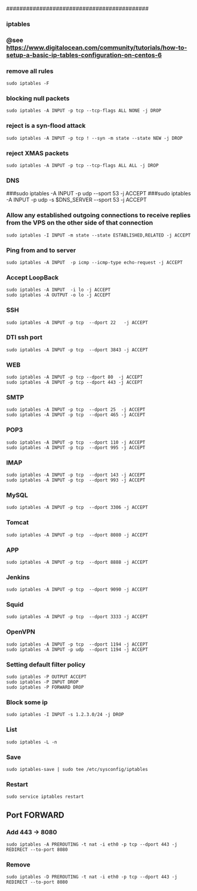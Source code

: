 ###########################################
### iptables
### @see https://www.digitalocean.com/community/tutorials/how-to-setup-a-basic-ip-tables-configuration-on-centos-6
###

### remove all rules
	sudo iptables -F

### blocking null packets
	sudo iptables -A INPUT -p tcp --tcp-flags ALL NONE -j DROP

### reject is a syn-flood attack
	sudo iptables -A INPUT -p tcp ! --syn -m state --state NEW -j DROP

### reject XMAS packets
	sudo iptables -A INPUT -p tcp --tcp-flags ALL ALL -j DROP

### DNS
###sudo iptables -A INPUT -p udp --sport 53 -j ACCEPT
###sudo iptables -A INPUT -p udp -s $DNS_SERVER --sport 53 -j ACCEPT

### Allow any established outgoing connections to receive replies from the VPS on the other side of that connection
	sudo iptables -I INPUT -m state --state ESTABLISHED,RELATED -j ACCEPT

### Ping from and to server
	sudo iptables -A INPUT  -p icmp --icmp-type echo-request -j ACCEPT

### Accept LoopBack
	sudo iptables -A INPUT  -i lo -j ACCEPT
	sudo iptables -A OUTPUT -o lo -j ACCEPT

### SSH
	sudo iptables -A INPUT -p tcp  --dport 22   -j ACCEPT

### DTI ssh port
	sudo iptables -A INPUT -p tcp  --dport 3843 -j ACCEPT

### WEB
	sudo iptables -A INPUT -p tcp --dport 80  -j ACCEPT
	sudo iptables -A INPUT -p tcp --dport 443 -j ACCEPT

### SMTP
	sudo iptables -A INPUT -p tcp  --dport 25  -j ACCEPT
	sudo iptables -A INPUT -p tcp  --dport 465 -j ACCEPT

### POP3
	sudo iptables -A INPUT -p tcp  --dport 110 -j ACCEPT
	sudo iptables -A INPUT -p tcp  --dport 995 -j ACCEPT

### IMAP
	sudo iptables -A INPUT -p tcp  --dport 143 -j ACCEPT
	sudo iptables -A INPUT -p tcp  --dport 993 -j ACCEPT

### MySQL
	sudo iptables -A INPUT -p tcp  --dport 3306 -j ACCEPT

### Tomcat
	sudo iptables -A INPUT -p tcp  --dport 8080 -j ACCEPT

### APP
	sudo iptables -A INPUT -p tcp  --dport 8888 -j ACCEPT

### Jenkins
	sudo iptables -A INPUT -p tcp  --dport 9090 -j ACCEPT

### Squid
	sudo iptables -A INPUT -p tcp  --dport 3333 -j ACCEPT

### OpenVPN
	sudo iptables -A INPUT -p tcp  --dport 1194 -j ACCEPT
	sudo iptables -A INPUT -p udp  --dport 1194 -j ACCEPT


### Setting default filter policy
	sudo iptables -P OUTPUT ACCEPT
	sudo iptables -P INPUT DROP
	sudo iptables -P FORWARD DROP

### Block some ip
	sudo iptables -I INPUT -s 1.2.3.0/24 -j DROP

### List
	sudo iptables -L -n

### Save
	sudo iptables-save | sudo tee /etc/sysconfig/iptables

### Restart
	sudo service iptables restart


## Port FORWARD

### Add 443 -> 8080
	sudo iptables -A PREROUTING -t nat -i eth0 -p tcp --dport 443 -j REDIRECT --to-port 8080

### Remove
	sudo iptables -D PREROUTING -t nat -i eth0 -p tcp --dport 443 -j REDIRECT --to-port 8080

